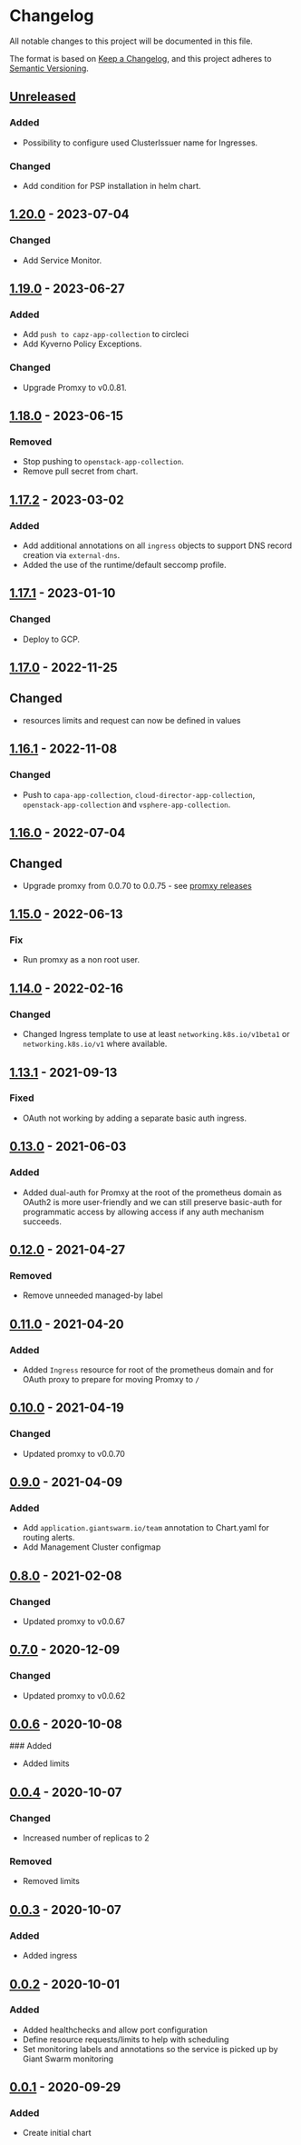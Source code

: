 # Changelog

All notable changes to this project will be documented in this file.

The format is based on [Keep a Changelog](https://keepachangelog.com/en/1.0.0/),
and this project adheres to [Semantic Versioning](https://semver.org/spec/v2.0.0.html).

## [Unreleased]

### Added

- Possibility to configure used ClusterIssuer name for Ingresses.

### Changed

- Add condition for PSP installation in helm chart.

## [1.20.0] - 2023-07-04

### Changed

- Add Service Monitor.

## [1.19.0] - 2023-06-27

### Added

- Add `push to capz-app-collection` to circleci
- Add Kyverno Policy Exceptions.

### Changed

- Upgrade Promxy to v0.0.81.

## [1.18.0] - 2023-06-15

### Removed

- Stop pushing to `openstack-app-collection`.
- Remove pull secret from chart.

## [1.17.2] - 2023-03-02

### Added

- Add additional annotations on all `ingress` objects to support DNS record creation via `external-dns`.
- Added the use of the runtime/default seccomp profile.

## [1.17.1] - 2023-01-10

### Changed

- Deploy to GCP.

## [1.17.0] - 2022-11-25

## Changed

- resources limits and request can now be defined in values

## [1.16.1] - 2022-11-08

### Changed

- Push to `capa-app-collection`, `cloud-director-app-collection`, `openstack-app-collection` and `vsphere-app-collection`.

## [1.16.0] - 2022-07-04

## Changed

- Upgrade promxy from 0.0.70 to 0.0.75 - see [promxy releases](https://github.com/jacksontj/promxy/releases)

## [1.15.0] - 2022-06-13

### Fix

- Run promxy as a non root user.

## [1.14.0] - 2022-02-16

### Changed

- Changed Ingress template to use at least `networking.k8s.io/v1beta1` or `networking.k8s.io/v1` where available.

## [1.13.1] - 2021-09-13

### Fixed

- OAuth not working by adding a separate basic auth ingress.

## [0.13.0] - 2021-06-03

### Added

- Added dual-auth for Promxy at the root of the prometheus domain as OAuth2 is
  more user-friendly and we can still preserve basic-auth for programmatic
  access by allowing access if any auth mechanism succeeds.

## [0.12.0] - 2021-04-27

### Removed

- Remove unneeded managed-by label

## [0.11.0] - 2021-04-20

### Added

- Added `Ingress` resource for root of the prometheus domain and for OAuth
  proxy to prepare for moving Promxy to `/`

## [0.10.0] - 2021-04-19

### Changed

- Updated promxy to v0.0.70

## [0.9.0] - 2021-04-09

### Added

- Add `application.giantswarm.io/team` annotation to Chart.yaml for routing
alerts.
- Add Management Cluster configmap

## [0.8.0] - 2021-02-08

### Changed

- Updated promxy to v0.0.67

## [0.7.0] - 2020-12-09

### Changed

- Updated promxy to v0.0.62

## [0.0.6] - 2020-10-08

### Added

- Added limits

## [0.0.4] - 2020-10-07

### Changed

- Increased number of replicas to 2

### Removed

- Removed limits

## [0.0.3] - 2020-10-07

### Added

- Added ingress

## [0.0.2] - 2020-10-01

### Added

- Added healthchecks and allow port configuration
- Define resource requests/limits to help with scheduling
- Set monitoring labels and annotations so the service is picked up by Giant Swarm monitoring

## [0.0.1] - 2020-09-29

### Added

- Create initial chart

[Unreleased]: https://github.com/giantswarm/promxy-app/compare/v1.20.0...HEAD
[1.20.0]: https://github.com/giantswarm/promxy-app/compare/v1.19.0...v1.20.0
[1.19.0]: https://github.com/giantswarm/promxy-app/compare/v1.18.0...v1.19.0
[1.18.0]: https://github.com/giantswarm/promxy-app/compare/v1.17.2...v1.18.0
[1.17.2]: https://github.com/giantswarm/promxy-app/compare/v1.17.1...v1.17.2
[1.17.1]: https://github.com/giantswarm/promxy-app/compare/v1.17.0...v1.17.1
[1.17.0]: https://github.com/giantswarm/promxy-app/compare/v1.16.1...v1.17.0
[1.16.1]: https://github.com/giantswarm/promxy-app/compare/v1.16.0...v1.16.1
[1.16.0]: https://github.com/giantswarm/promxy-app/compare/v1.15.0...v1.16.0
[1.15.0]: https://github.com/giantswarm/promxy-app/compare/v1.14.0...v1.15.0
[1.14.0]: https://github.com/giantswarm/promxy-app/compare/v1.13.1...v1.14.0
[1.13.1]: https://github.com/giantswarm/promxy-app/compare/v0.13.0...v1.13.1
[0.13.0]: https://github.com/giantswarm/promxy-app/compare/v0.12.0...v0.13.0
[0.12.0]: https://github.com/giantswarm/promxy-app/compare/v0.11.0...v0.12.0
[0.11.0]: https://github.com/giantswarm/promxy-app/compare/v0.10.0...v0.11.0
[0.10.0]: https://github.com/giantswarm/promxy-app/compare/v0.9.0...v0.10.0
[0.9.0]: https://github.com/giantswarm/promxy-app/compare/v0.8.0...v0.9.0
[0.8.0]: https://github.com/giantswarm/promxy-app/compare/v0.7.0...v0.8.0
[0.7.0]: https://github.com/giantswarm/promxy-app/compare/v0.0.6...v0.7.0
[0.0.6]: https://github.com/giantswarm/promxy-app/compare/v0.0.4...v0.0.6
[0.0.4]: https://github.com/giantswarm/promxy-app/compare/v0.0.3...v0.0.4
[0.0.3]: https://github.com/giantswarm/promxy-app/compare/v0.0.2...v0.0.3
[0.0.2]: https://github.com/giantswarm/promxy-app/compare/v0.0.1...v0.0.2
[0.0.1]: https://github.com/giantswarm/promxy-app/releases/tag/v0.0.1
